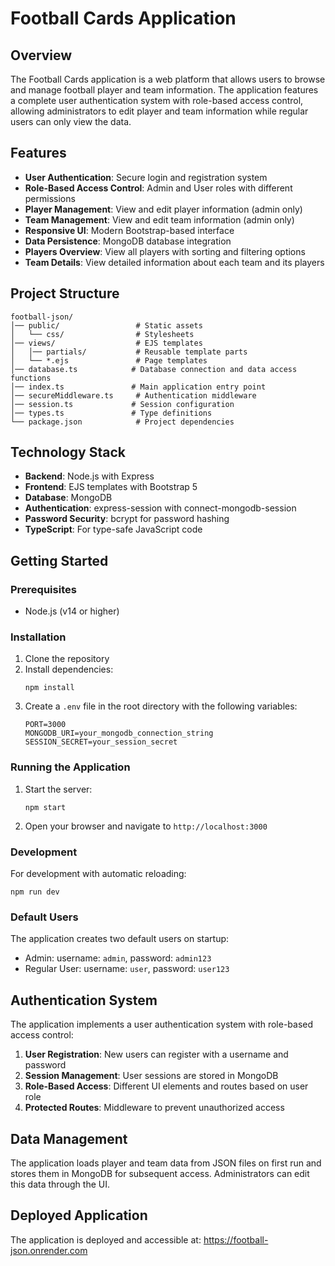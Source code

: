 # Football Cards Application

## Overview
The Football Cards application is a web platform that allows users to browse and manage football player and team information. The application features a complete user authentication system with role-based access control, allowing administrators to edit player and team information while regular users can only view the data.

## Features
- **User Authentication**: Secure login and registration system
- **Role-Based Access Control**: Admin and User roles with different permissions
- **Player Management**: View and edit player information (admin only)
- **Team Management**: View and edit team information (admin only)
- **Responsive UI**: Modern Bootstrap-based interface
- **Data Persistence**: MongoDB database integration
- **Players Overview**: View all players with sorting and filtering options
- **Team Details**: View detailed information about each team and its players

## Project Structure
```
football-json/
│── public/                 # Static assets
│   └── css/                # Stylesheets
│── views/                  # EJS templates
│   │── partials/           # Reusable template parts
│   └── *.ejs               # Page templates
│── database.ts            # Database connection and data access functions
│── index.ts               # Main application entry point
│── secureMiddleware.ts     # Authentication middleware
│── session.ts             # Session configuration
│── types.ts               # Type definitions
└── package.json            # Project dependencies
```

## Technology Stack
- **Backend**: Node.js with Express
- **Frontend**: EJS templates with Bootstrap 5
- **Database**: MongoDB
- **Authentication**: express-session with connect-mongodb-session
- **Password Security**: bcrypt for password hashing
- **TypeScript**: For type-safe JavaScript code

## Getting Started

### Prerequisites
- Node.js (v14 or higher)

### Installation
1. Clone the repository
2. Install dependencies:
   ```
   npm install
   ```
3. Create a `.env` file in the root directory with the following variables:
   ```
   PORT=3000
   MONGODB_URI=your_mongodb_connection_string
   SESSION_SECRET=your_session_secret
   ```

### Running the Application
1. Start the server:
   ```
   npm start
   ```
2. Open your browser and navigate to `http://localhost:3000`

### Development
For development with automatic reloading:
```
npm run dev
```

### Default Users
The application creates two default users on startup:
- Admin: username: `admin`, password: `admin123`
- Regular User: username: `user`, password: `user123`

## Authentication System
The application implements a user authentication system with role-based access control:

1. **User Registration**: New users can register with a username and password
2. **Session Management**: User sessions are stored in MongoDB
3. **Role-Based Access**: Different UI elements and routes based on user role
4. **Protected Routes**: Middleware to prevent unauthorized access

## Data Management
The application loads player and team data from JSON files on first run and stores them in MongoDB for subsequent access. Administrators can edit this data through the UI.

## Deployed Application
The application is deployed and accessible at: https://football-json.onrender.com